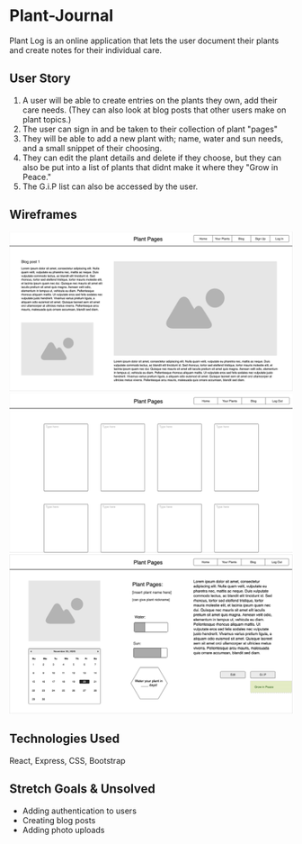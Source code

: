 # Plant-Journal
Plant Log is an online application that lets the user document their plants and create notes for their individual care. 

## User Story
1. A user will be able to create entries on the plants they own, add their care needs. (They can also look at blog posts that other users make on plant topics.)
2. The user can sign in and be taken to their collection of plant "pages" 
3. They will be able to add a new plant with; name, water and sun needs, and a small snippet of their choosing. 
4. They can edit the plant details and delete if they choose, but they can also be put into a list of plants that didnt make it where they "Grow in Peace."
5. The G.i.P list can also be accessed by the user. 


## Wireframes
![Home Page](./plant-log/public/images/Home.png)
![Plants Page](./plant-log/public/images/User-page.png)
![Plant Detail](./plant-log/public/images/Plant-page.png)

## Technologies Used
React, Express, CSS, Bootstrap

## Stretch Goals & Unsolved
* Adding authentication to users
* Creating blog posts
* Adding photo uploads
